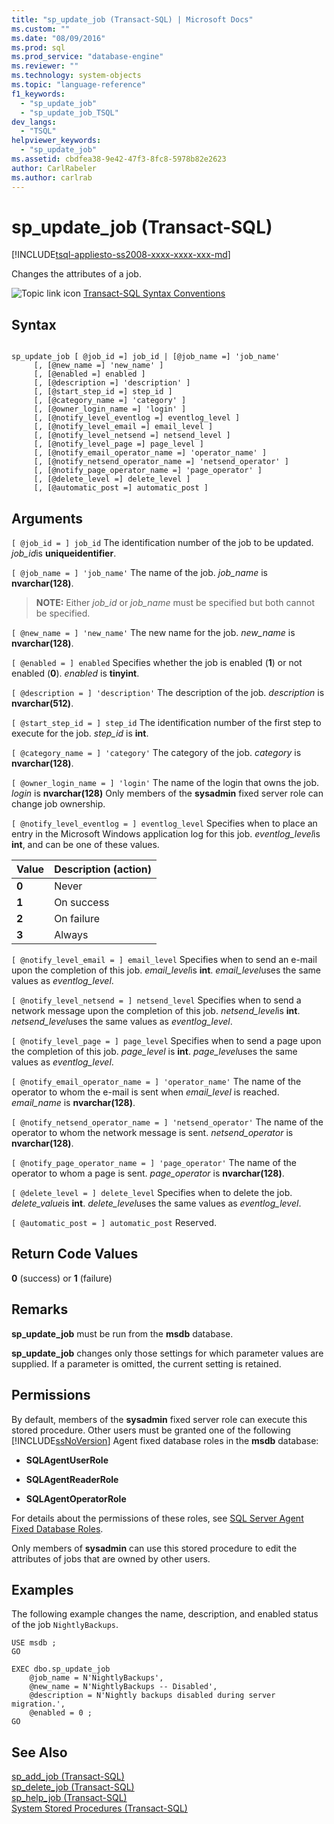 ```yaml
---
title: "sp_update_job (Transact-SQL) | Microsoft Docs"
ms.custom: ""
ms.date: "08/09/2016"
ms.prod: sql
ms.prod_service: "database-engine"
ms.reviewer: ""
ms.technology: system-objects
ms.topic: "language-reference"
f1_keywords: 
  - "sp_update_job"
  - "sp_update_job_TSQL"
dev_langs: 
  - "TSQL"
helpviewer_keywords: 
  - "sp_update_job"
ms.assetid: cbdfea38-9e42-47f3-8fc8-5978b82e2623
author: CarlRabeler
ms.author: carlrab
---
```

# sp_update_job (Transact-SQL)
[!INCLUDE[tsql-appliesto-ss2008-xxxx-xxxx-xxx-md](../../includes/tsql-appliesto-ss2008-xxxx-xxxx-xxx-md.md)]

  Changes the attributes of a job.  
  

  
 ![Topic link icon](../../database-engine/configure-windows/media/topic-link.gif "Topic link icon") [Transact-SQL Syntax Conventions](../../t-sql/language-elements/transact-sql-syntax-conventions-transact-sql.md)  
  
## Syntax  
  
```  
  
sp_update_job [ @job_id =] job_id | [@job_name =] 'job_name'  
     [, [@new_name =] 'new_name' ]   
     [, [@enabled =] enabled ]  
     [, [@description =] 'description' ]   
     [, [@start_step_id =] step_id ]  
     [, [@category_name =] 'category' ]   
     [, [@owner_login_name =] 'login' ]  
     [, [@notify_level_eventlog =] eventlog_level ]  
     [, [@notify_level_email =] email_level ]  
     [, [@notify_level_netsend =] netsend_level ]  
     [, [@notify_level_page =] page_level ]  
     [, [@notify_email_operator_name =] 'operator_name' ]  
     [, [@notify_netsend_operator_name =] 'netsend_operator' ]  
     [, [@notify_page_operator_name =] 'page_operator' ]  
     [, [@delete_level =] delete_level ]   
     [, [@automatic_post =] automatic_post ]  
```  
  
## Arguments  
`[ @job_id = ] job_id`
 The identification number of the job to be updated. *job_id*is **uniqueidentifier**.  
  
`[ @job_name = ] 'job_name'`
 The name of the job. *job_name* is **nvarchar(128)**.  
  
> **NOTE:** Either *job_id* or *job_name* must be specified but both cannot be specified.  
  
`[ @new_name = ] 'new_name'`
 The new name for the job. *new_name* is **nvarchar(128)**.  
  
`[ @enabled = ] enabled`
 Specifies whether the job is enabled (**1**) or not enabled (**0**). *enabled* is **tinyint**.  
  
`[ @description = ] 'description'`
 The description of the job. *description* is **nvarchar(512)**.  
  
`[ @start_step_id = ] step_id`
 The identification number of the first step to execute for the job. *step_id* is **int**.  
  
`[ @category_name = ] 'category'`
 The category of the job. *category* is **nvarchar(128)**.  
  
`[ @owner_login_name = ] 'login'`
 The name of the login that owns the job. *login* is **nvarchar(128)** Only members of the **sysadmin** fixed server role can change job ownership.  
  
`[ @notify_level_eventlog = ] eventlog_level`
 Specifies when to place an entry in the Microsoft Windows application log for this job. *eventlog_level*is **int**, and can be one of these values.  
  
|Value|Description (action)|  
|-----------|----------------------------|  
|**0**|Never|  
|**1**|On success|  
|**2**|On failure|  
|**3**|Always|  
  
`[ @notify_level_email = ] email_level`
 Specifies when to send an e-mail upon the completion of this job. *email_level*is **int**. *email_level*uses the same values as *eventlog_level*.  
  
`[ @notify_level_netsend = ] netsend_level`
 Specifies when to send a network message upon the completion of this job. *netsend_level*is **int**. *netsend_level*uses the same values as *eventlog_level*.  
  
`[ @notify_level_page = ] page_level`
 Specifies when to send a page upon the completion of this job. *page_level* is **int**. *page_level*uses the same values as *eventlog_level*.  
  
`[ @notify_email_operator_name = ] 'operator_name'`
 The name of the operator to whom the e-mail is sent when *email_level* is reached. *email_name* is **nvarchar(128)**.  
  
`[ @notify_netsend_operator_name = ] 'netsend_operator'`
 The name of the operator to whom the network message is sent. *netsend_operator* is **nvarchar(128)**.  
  
`[ @notify_page_operator_name = ] 'page_operator'`
 The name of the operator to whom a page is sent. *page_operator* is **nvarchar(128)**.  
  
`[ @delete_level = ] delete_level`
 Specifies when to delete the job. *delete_value*is **int**. *delete_level*uses the same values as *eventlog_level*.  
  
`[ @automatic_post = ] automatic_post`
 Reserved.  
  
## Return Code Values  
 **0** (success) or **1** (failure)  
  
## Remarks  
 **sp_update_job** must be run from the **msdb** database.  
  
 **sp_update_job** changes only those settings for which parameter values are supplied. If a parameter is omitted, the current setting is retained.  
  
## Permissions  
 By default, members of the **sysadmin** fixed server role can execute this stored procedure. Other users must be granted one of the following [!INCLUDE[ssNoVersion](../../includes/ssnoversion-md.md)] Agent fixed database roles in the **msdb** database:  
  
-   **SQLAgentUserRole**  
  
-   **SQLAgentReaderRole**  
  
-   **SQLAgentOperatorRole**  
  
 For details about the permissions of these roles, see [SQL Server Agent Fixed Database Roles](../../ssms/agent/sql-server-agent-fixed-database-roles.md).  
  
 Only members of **sysadmin** can use this stored procedure to edit the attributes of jobs that are owned by other users.  
  
## Examples  
 The following example changes the name, description, and enabled status of the job `NightlyBackups`.  
  
```  
USE msdb ;  
GO  
  
EXEC dbo.sp_update_job  
    @job_name = N'NightlyBackups',  
    @new_name = N'NightlyBackups -- Disabled',  
    @description = N'Nightly backups disabled during server migration.',  
    @enabled = 0 ;  
GO  
```  
  
## See Also  
 [sp_add_job &#40;Transact-SQL&#41;](../../relational-databases/system-stored-procedures/sp-add-job-transact-sql.md)   
 [sp_delete_job &#40;Transact-SQL&#41;](../../relational-databases/system-stored-procedures/sp-delete-job-transact-sql.md)   
 [sp_help_job &#40;Transact-SQL&#41;](../../relational-databases/system-stored-procedures/sp-help-job-transact-sql.md)   
 [System Stored Procedures &#40;Transact-SQL&#41;](../../relational-databases/system-stored-procedures/system-stored-procedures-transact-sql.md)  
  
  
